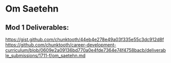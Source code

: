# Om Saetehn
## Mod 1 Deliverables:
https://gist.github.com/chunktooth/44eb4e278e49a03f335e55c3dc912d8f
https://github.com/chunktooth/career-development-curriculum/blob/0609e2a09136bd770a0e4fde7364e74f4758bacb/deliverable_submissions/1711-f/om_saetehn.md
